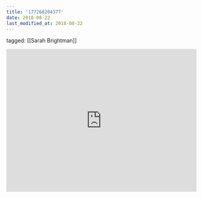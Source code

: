 ```yaml
---
title: '177268204377'
date: 2018-08-22
last_modified_at: 2018-08-22
---
```

tagged: [[Sarah Brightman]]
<iframe allow="accelerometer; autoplay; clipboard-write; encrypted-media; gyroscope; picture-in-picture" allowfullscreen="" frameborder="0" height="375" id="youtube_iframe" src="https://www.youtube.com/embed/3yGg5gzuwPY?feature=oembed&amp;enablejsapi=1&amp;origin=https://safe.txmblr.com&amp;wmode=opaque" width="500"></iframe>